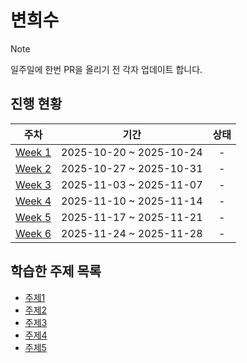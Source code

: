 # 변희수

> [!NOTE]
> 일주일에 한번 PR을 올리기 전 각자 업데이트 합니다.

## 진행 현황

| 주차 | 기간 | 상태 |
|:---:|:---:|:---:|
| [Week 1](./week01/) | 2025-10-20 ~ 2025-10-24 | - |
| [Week 2](./week02/) | 2025-10-27 ~ 2025-10-31  | - |
| [Week 3](./week03/) | 2025-11-03 ~ 2025-11-07 | - |
| [Week 4](./week04/) | 2025-11-10 ~ 2025-11-14 | - |
| [Week 5](./week05/) | 2025-11-17 ~ 2025-11-21 | - |
| [Week 6](./week06/) | 2025-11-24 ~ 2025-11-28 | - |

## 학습한 주제 목록

- [주제1](./day01_주제명.md)
- [주제2](./day02_주제명.md)
- [주제3](./day03_주제명.md)
- [주제4](./day04_주제명.md)
- [주제5](./day05_주제명.md)